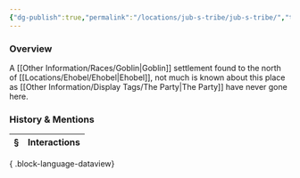 ```yaml
---
{"dg-publish":true,"permalink":"/locations/jub-s-tribe/jub-s-tribe/","tags":["Undiscovered"],"updated":"2025-08-11T11:53:31.721+01:00"}
---
```


### Overview
A [[Other Information/Races/Goblin\|Goblin]] settlement found to the north of [[Locations/Ehobel/Ehobel\|Ehobel]], not much is known about this place as [[Other Information/Display Tags/The Party\|The Party]] have never gone here.

### History & Mentions
| § | Interactions |
| - | ------------ |

{ .block-language-dataview}